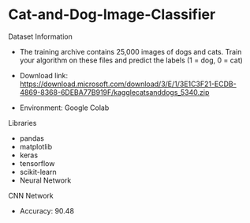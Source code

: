 # Cat-and-Dog-Image-Classifier


Dataset Information
* The training archive contains 25,000 images of dogs and cats. Train your algorithm on these files and predict the labels
(1 = dog, 0 = cat)

* Download link: https://download.microsoft.com/download/3/E/1/3E1C3F21-ECDB-4869-8368-6DEBA77B919F/kagglecatsanddogs_5340.zip
* Environment: Google Colab

Libraries

* pandas
* matplotlib
* keras
* tensorflow
* scikit-learn
* Neural Network


CNN Network

* Accuracy: 90.48
